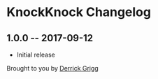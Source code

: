 # KnockKnock Changelog

## 1.0.0 -- 2017-09-12

* Initial release

Brought to you by [Derrick Grigg](https://dgrigg.com)
